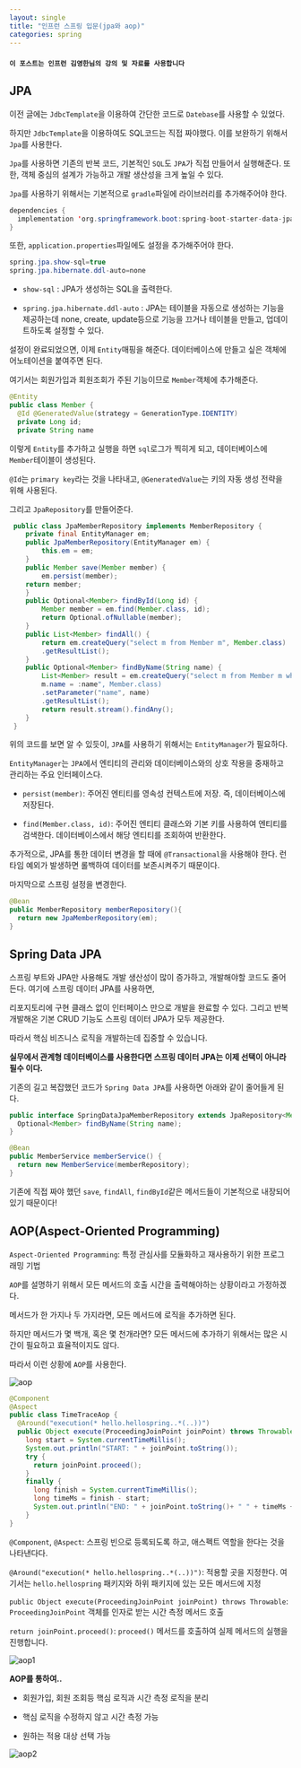 ```yaml
---
layout: single
title: "인프런 스프링 입문(jpa와 aop)"
categories: spring
---
```


#### `이 포스트는 인프런 김영한님의 강의 및 자료를 사용합니다`

## JPA

이전 글에는 `JdbcTemplate`을 이용하여 간단한 코드로 `Datebase`를 사용할 수 있었다. 

하지만 `JdbcTemplate`을 이용하여도 SQL코드는 직접 짜야했다. 이를 보완하기 위해서 `Jpa`를 사용한다.

`Jpa`를 사용하면 기존의 반복 코드, 기본적인 `SQL`도 `JPA`가 직접 만들어서 실행해준다. 또한, 객체 중심의 설계가 가능하고 개발 생산성을 크게 높일 수 있다.

`Jpa`를 사용하기 위해서는 기본적으로 `gradle`파일에 라이브러리를 추가해주어야 한다.

```java
dependencies {
  implementation 'org.springframework.boot:spring-boot-starter-data-jpa'
}
```

또한, `application.properties`파일에도 설정을 추가해주어야 한다.

```java
spring.jpa.show-sql=true
spring.jpa.hibernate.ddl-auto=none
```

- `show-sql` : JPA가 생성하는 SQL을 출력한다. 

- `spring.jpa.hibernate.ddl-auto` : JPA는 테이블을 자동으로 생성하는 기능을 제공하는데 none, create, update등으로 기능을 끄거나 테이블을 만들고, 업데이트하도록 설정할 수 있다.

설정이 완료되었으면, 이제 `Entity`매핑을 해준다. 데이터베이스에 만들고 싶은 객체에 어노테이션을 붙여주면 된다. 

여기서는 회원가입과 회원조회가 주된 기능이므로 `Member`객체에 추가해준다.

```java
@Entity
public class Member {
  @Id @GeneratedValue(strategy = GenerationType.IDENTITY)
  private Long id;
  private String name
```

이렇게 `Entity`를 추가하고 실행을 하면 `sql`로그가 찍히게 되고, 데이터베이스에 `Member`테이블이 생성된다. 

`@Id`는 `primary key`라는 것을 나타내고, `@GeneratedValue`는 키의 자동 생성 전략을 위해 사용된다.

그리고 `JpaRepository`를 만들어준다.

```java
 public class JpaMemberRepository implements MemberRepository {
    private final EntityManager em;
    public JpaMemberRepository(EntityManager em) {
        this.em = em;
    }
    public Member save(Member member) {
        em.persist(member);
    return member;
    }
    public Optional<Member> findById(Long id) {
        Member member = em.find(Member.class, id);
        return Optional.ofNullable(member);
    }
    public List<Member> findAll() {
        return em.createQuery("select m from Member m", Member.class)
        .getResultList();
    }
    public Optional<Member> findByName(String name) {
        List<Member> result = em.createQuery("select m from Member m where 
        m.name = :name", Member.class)
        .setParameter("name", name)
        .getResultList();
        return result.stream().findAny();
    }
 }
```

위의 코드를 보면 알 수 있듯이, `JPA`를 사용하기 위해서는 `EntityManager`가 필요하다.

`EntityManager`는 `JPA`에서 엔티티의 관리와 데이터베이스와의 상호 작용을 중재하고 관리하는 주요 인터페이스다.

- `persist(member)`: 주어진 엔티티를 영속성 컨텍스트에 저장. 즉, 데이터베이스에 저장된다.

- `find(Member.class, id)`: 주어진 엔티티 클래스와 기본 키를 사용하여 엔티티를 검색한다. 데이터베이스에서 해당 엔티티를 조회하여 반환한다.

추가적으로, JPA를 통한 데이터 변경을 할 때에 `@Transactional`을 사용해야 한다. 런타임 예외가 발생하면 롤백하여 데이터를 보존시켜주기 때문이다.

마지막으로 스프링 설정을 변경한다.

```java
@Bean
public MemberRepository memberRepository(){ 
  return new JpaMemberRepository(em);
}
```

## Spring Data JPA

스프링 부트와 JPA만 사용해도 개발 생산성이 많이 증가하고, 개발해야할 코드도 줄어든다. 여기에 스프링 데이터 JPA를 사용하면, 

리포지토리에 구현 클래스 없이 인터페이스 만으로 개발을 완료할 수 있다. 그리고 반복 개발해온 기본 CRUD 기능도 스프링 데이터 JPA가 모두 제공한다.

따라서 핵심 비즈니스 로직을 개발하는데 집중할 수 있습니다.

**실무에서 관계형 데이터베이스를 사용한다면 스프링 데이터 JPA는 이제 선택이 아니라 필수 이다.**

기존의 길고 복잡했던 코드가 `Spring Data JPA`를 사용하면 아래와 같이 줄어들게 된다.

```java
public interface SpringDataJpaMemberRepository extends JpaRepository<Member, Long>, MemberRepository {
  Optional<Member> findByName(String name);
}
```

```java
@Bean
public MemberService memberService() {
  return new MemberService(memberRepository);
}
```

기존에 직접 짜야 했던 `save`, `findAll`, `findById`같은 메서드들이 기본적으로 내장되어 있기 때문이다!

## AOP(Aspect-Oriented Programming)

`Aspect-Oriented Programming`: 특정 관심사를 모듈화하고 재사용하기 위한 프로그래밍 기법

`AOP`를 설명하기 위해서 모든 메서드의 호출 시간을 출력해야하는 상황이라고 가정하겠다.

메서드가 한 가지나 두 가지라면, 모든 메서드에 로직을 추가하면 된다.

하지만 메서드가 몇 백개, 혹은 몇 천개라면? 모든 메서드에 추가하기 위해서는 많은 시간이 필요하고 효율적이지도 않다.

따라서 이런 상황에 `AOP`를 사용한다.

![aop](/images/aop.png)

```java
@Component
@Aspect
public class TimeTraceAop {
  @Around("execution(* hello.hellospring..*(..))")
  public Object execute(ProceedingJoinPoint joinPoint) throws Throwable {
    long start = System.currentTimeMillis();
    System.out.println("START: " + joinPoint.toString());
    try {
      return joinPoint.proceed();
    } 
    finally {
      long finish = System.currentTimeMillis();
      long timeMs = finish - start;
      System.out.println("END: " + joinPoint.toString()+ " " + timeMs + "ms");
    }
}
```

`@Component`, `@Aspect`: 스프링 빈으로 등록되도록 하고, 애스펙트 역할을 한다는 것을 나타낸다다.

`@Around("execution(* hello.hellospring..*(..))")`: 적용할 곳을 지정한다. 여기서는 `hello.hellospring` 패키지와 하위 패키지에 있는 모든 메서드에 지정

`public Object execute(ProceedingJoinPoint joinPoint) throws Throwable`: `ProceedingJoinPoint` 객체를 인자로 받는 시간 측정 메서드 호출

`return joinPoint.proceed()`: `proceed()` 메서드를 호출하여 실제 메서드의 실행을 진행합니다.

![aop1](/images/aop1.png)

**AOP를 통하여..**

- 회원가입, 회원 조회등 핵심 로직과 시간 측정 로직을 분리

- 핵심 로직을 수정하지 않고 시간 측정 가능

- 원하는 적용 대상 선택 가능

![aop2](/images/aop2.png)



